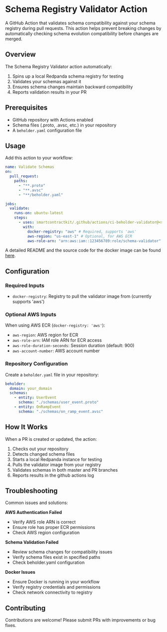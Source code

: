 # Schema Registry Validator Action

A GitHub Action that validates schema compatibility against your schema registry
during pull requests. This action helps prevent breaking changes by
automatically checking schema evolution compatibility before changes are merged.

## Overview

The Schema Registry Validator action automatically:

1. Spins up a local Redpanda schema registry for testing
2. Validates your schemas against it
3. Ensures schema changes maintain backward compatibility
4. Reports validation results in your PR

## Prerequisites

- GitHub repository with Actions enabled
- Schema files (.proto, .avsc, etc.) in your repository
- A `beholder.yaml` configuration file

## Usage

Add this action to your workflow:

```yaml
name: Validate Schemas
on:
  pull_request:
    paths:
      - "**.proto"
      - "**.avsc"
      - "**/beholder.yaml"

jobs:
  validate:
    runs-on: ubuntu-latest
    steps:
      - uses: smartcontractkit/.github/actions/ci-beholder-validator@<sha> # ci-beholder-validator@1.0.0
        with:
          docker-registry: "aws" # Required, supports 'aws'
          aws-region: "us-east-1" # Optional, for AWS ECR
          aws-role-arn: "arn:aws:iam::123456789:role/schema-validator" # Optional
```

A detailed README and the source code for the docker image can be found
[here](https://github.com/smartcontractkit/atlas/tree/master/beholder/schema_validator).

## Configuration

### Required Inputs

- `docker-registry`: Registry to pull the validator image from (currently
  supports 'aws')

### Optional AWS Inputs

When using AWS ECR (`docker-registry: 'aws'`):

- `aws-region`: AWS region for ECR
- `aws-role-arn`: IAM role ARN for ECR access
- `aws-role-duration-seconds`: Session duration (default: 900)
- `aws-account-number`: AWS account number

### Repository Configuration

Create a `beholder.yaml` file in your repository:

```yaml
beholder:
  domain: your_domain
  schemas:
    - entity: UserEvent
      schema: "./schemas/user_event.proto"
    - entity: OnRampEvent
      schema: "./schemas/on_ramp_event.avsc"
```

## How It Works

When a PR is created or updated, the action:

1. Checks out your repository
2. Detects changed schema files
3. Starts a local Redpanda instance for testing
4. Pulls the validator image from your registry
5. Validates schemas in both master and PR branches
6. Reports results in the github actions log

## Troubleshooting

Common issues and solutions:

**AWS Authentication Failed**

- Verify AWS role ARN is correct
- Ensure role has proper ECR permissions
- Check AWS region configuration

**Schema Validation Failed**

- Review schema changes for compatibility issues
- Verify schema files exist in specified paths
- Check beholder.yaml configuration

**Docker Issues**

- Ensure Docker is running in your workflow
- Verify registry credentials and permissions
- Check network connectivity to registry

## Contributing

Contributions are welcome! Please submit PRs with improvements or bug fixes.
